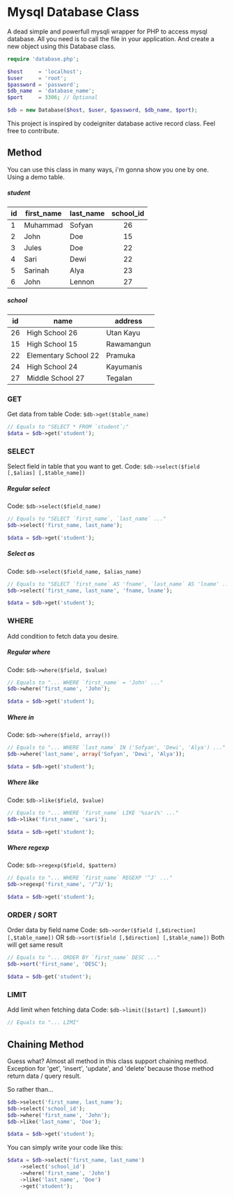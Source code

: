 # Mysql Database Class
A dead simple and powerfull mysqli wrapper for PHP to access mysql database. All you need is to call the file in your application. And create a new object using this Database class.
```php
require 'database.php';

$host     = 'localhost';
$user     = 'root';
$password = 'password';
$db_name  = 'database_name';
$port     = 3306; // Optional

$db = new Database($host, $user, $password, $db_name, $port);
```
This project is inspired by codeigniter database active record class. Feel free to contribute.

## Method
You can use this class in many ways, i'm gonna show you one by one. Using a demo table.
##### student
|id |first_name|last_name|school_id|
|---|----------|---------|:-------:|
|1  |Muhammad  |Sofyan   |26       |
|2  |John      |Doe      |15       |
|3  |Jules     |Doe      |22       |
|4  |Sari      |Dewi     |22       |
|5  |Sarinah   |Alya     |23       |
|6  |John      |Lennon   |27       |

##### school
|id |name                |address   |
|---|--------------------|----------|
|26 |High School 26      |Utan Kayu |
|15 |High School 15      |Rawamangun|
|22 |Elementary School 22|Pramuka   |
|24 |High School 24      |Kayumanis |
|27 |Middle School 27    |Tegalan   |

### GET
Get data from table
Code: `$db->get($table_name)`
```php
// Equals to "SELECT * FROM `student`;"
$data = $db->get('student');
```


### SELECT
Select field in table that you want to get.
Code: `$db->select($field [,$alias] [,$table_name])`

##### Regular select
Code: `$db->select($field_name)`
```php
// Equals to "SELECT `first_name`, `last_name` ..."
$db->select('first_name, last_name');

$data = $db->get('student');
```


##### Select as
Code: `$db->select($field_name, $alias_name)`
```php
// Equals to "SELECT `first_name` AS 'fname', `last_name` AS 'lname' ..."
$db->select('first_name, last_name', 'fname, lname');

$data = $db->get('student');
```


### WHERE
Add condition to fetch data you desire.

##### Regular where
Code: `$db->where($field, $value)`
```php
// Equals to "... WHERE `first_name` = 'John' ..."
$db->where('first_name', 'John');

$data = $db->get('student');
```


##### Where in
Code: `$db->where($field, array())`
```php
// Equals to "... WHERE `last_name` IN ('Sofyan', 'Dewi', 'Alya') ..."
$db->where('last_name', array('Sofyan', 'Dewi', 'Alya'));

$data = $db->get('student');
```


##### Where like
Code: `$db->like($field, $value)`
```php
// Equals to "... WHERE `first_name` LIKE '%sari%' ..."
$db->like('first_name', 'sari');

$data = $db->get('student');
```


##### Where regexp
Code: `$db->regexp($field, $pattern)`
```php
// Equals to "... WHERE `first_name` REGEXP '^J' ..."
$db->regexp('first_name', '/^J/');

$data = $db->get('student');
```


### ORDER / SORT
Order data by field name
Code: `$db->order($field [,$direction] [,$table_name])` OR `$db->sort($field [,$direction] [,$table_name])`
Both will get same result
```php
// Equals to "... ORDER BY `first_name` DESC ..."
$db->sort('first_name', 'DESC');

$data = $db-get('student');
```


### LIMIT
Add limit when fetching data
Code: `$db->limit([$start] [,$amount])`
```php
// Equals to "... LIMI"
```


## Chaining Method
Guess what? Almost all method in this class support chaining method. Exception for 'get', 'insert', 'update', and 'delete' because those method return data / query result.

So rather than...
```php
$db->select('first_name, last_name');
$db->select('school_id');
$db->where('first_name', 'John');
$db->like('last_name', 'Doe');

$data = $db->get('student');
```
You can simply write your code like this:
```php
$data = $db->select('first_name, last_name')
	->select('school_id')
	->where('first_name', 'John')
	->like('last_name', 'Doe')
	->get('student');
```